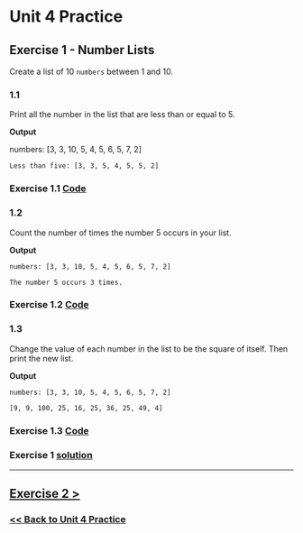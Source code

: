 # **Unit 4 Practice**

## **Exercise 1 - Number Lists**

Create a list of 10 `numbers` between 1 and 10.

### **1.1**

Print all the number in the list that are less than or equal to 5.

**Output**

numbers: [3, 3, 10, 5, 4, 5, 6, 5, 7, 2]

    Less than five: [3, 3, 5, 4, 5, 5, 2]

### Exercise 1.1 [Code](/programming_101/code/unit_04/exercise-1.1.py)

### **1.2**

Count the number of times the number 5 occurs in your list.

**Output**

    numbers: [3, 3, 10, 5, 4, 5, 6, 5, 7, 2]

    The number 5 occurs 3 times.

### Exercise 1.2 [Code](/programming_101/code/unit_04/exercise-1.2.py)

### **1.3**

Change the value of each number in the list to be the square of itself. Then print the new list.

**Output**

    numbers: [3, 3, 10, 5, 4, 5, 6, 5, 7, 2]

    [9, 9, 100, 25, 16, 25, 36, 25, 49, 4]

### Exercise 1.3 [Code](/programming_101/code/unit_04/exercise-1.3.py)

### Exercise 1 [solution](./solutions/exercise_1_solution.md)

---

## [Exercise 2 >](exercise_2.md)

### [<< Back to Unit 4 Practice](/programming_101/practice/unit_4/)